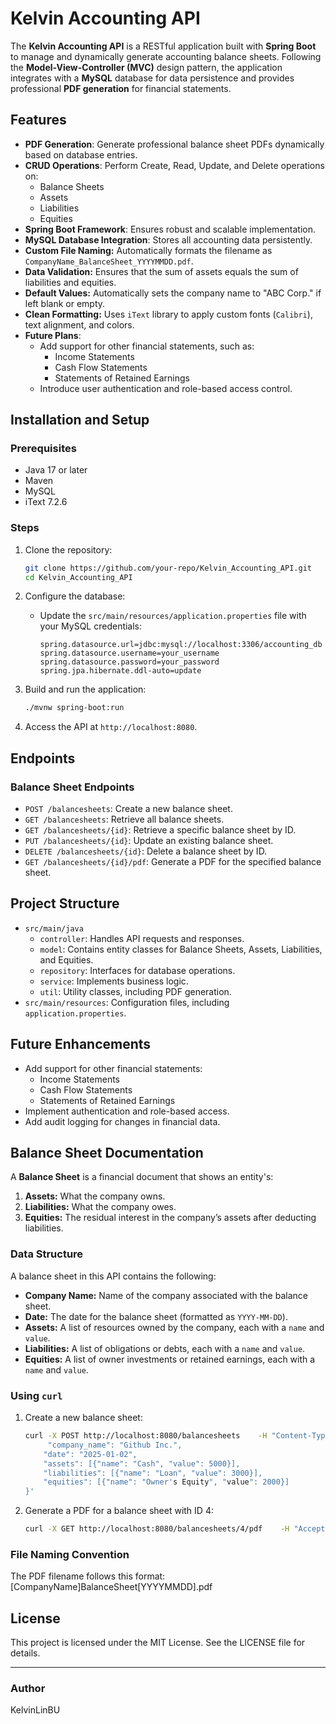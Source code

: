 
# Kelvin Accounting API

The **Kelvin Accounting API** is a RESTful application built with **Spring Boot** to manage and dynamically generate accounting balance sheets. Following the **Model-View-Controller (MVC)** design pattern, the application integrates with a **MySQL** database for data persistence and provides professional **PDF generation** for financial statements.

## Features
- **PDF Generation**: Generate professional balance sheet PDFs dynamically based on database entries.
- **CRUD Operations**: Perform Create, Read, Update, and Delete operations on:
  - Balance Sheets
  - Assets
  - Liabilities
  - Equities
- **Spring Boot Framework**: Ensures robust and scalable implementation.
- **MySQL Database Integration**: Stores all accounting data persistently.
- **Custom File Naming:** Automatically formats the filename as `CompanyName_BalanceSheet_YYYYMMDD.pdf`.
- **Data Validation:** Ensures that the sum of assets equals the sum of liabilities and equities.
- **Default Values:** Automatically sets the company name to "ABC Corp." if left blank or empty.
- **Clean Formatting:** Uses `iText` library to apply custom fonts (`Calibri`), text alignment, and colors.
- **Future Plans**:
  - Add support for other financial statements, such as:
    - Income Statements
    - Cash Flow Statements
    - Statements of Retained Earnings
  - Introduce user authentication and role-based access control.

## Installation and Setup

### Prerequisites
- Java 17 or later
- Maven
- MySQL
- iText 7.2.6

### Steps
1. Clone the repository:
   ```bash
   git clone https://github.com/your-repo/Kelvin_Accounting_API.git
   cd Kelvin_Accounting_API
   ```

2. Configure the database:
   - Update the `src/main/resources/application.properties` file with your MySQL credentials:
     ```
     spring.datasource.url=jdbc:mysql://localhost:3306/accounting_db
     spring.datasource.username=your_username
     spring.datasource.password=your_password
     spring.jpa.hibernate.ddl-auto=update
     ```

3. Build and run the application:
   ```bash
   ./mvnw spring-boot:run
   ```

4. Access the API at `http://localhost:8080`.

## Endpoints

### Balance Sheet Endpoints
- `POST /balancesheets`: Create a new balance sheet.
- `GET /balancesheets`: Retrieve all balance sheets.
- `GET /balancesheets/{id}`: Retrieve a specific balance sheet by ID.
- `PUT /balancesheets/{id}`: Update an existing balance sheet.
- `DELETE /balancesheets/{id}`: Delete a balance sheet by ID.
- `GET /balancesheets/{id}/pdf`: Generate a PDF for the specified balance sheet.

## Project Structure

- `src/main/java`
  - `controller`: Handles API requests and responses.
  - `model`: Contains entity classes for Balance Sheets, Assets, Liabilities, and Equities.
  - `repository`: Interfaces for database operations.
  - `service`: Implements business logic.
  - `util`: Utility classes, including PDF generation.
- `src/main/resources`: Configuration files, including `application.properties`.

## Future Enhancements
- Add support for other financial statements:
  - Income Statements
  - Cash Flow Statements
  - Statements of Retained Earnings
- Implement authentication and role-based access.
- Add audit logging for changes in financial data.

## Balance Sheet Documentation
A **Balance Sheet** is a financial document that shows an entity's:
1. **Assets:** What the company owns.
2. **Liabilities:** What the company owes.
3. **Equities:** The residual interest in the company’s assets after deducting liabilities.

### **Data Structure**
A balance sheet in this API contains the following:
- **Company Name:** Name of the company associated with the balance sheet.
- **Date:** The date for the balance sheet (formatted as `YYYY-MM-DD`).
- **Assets:** A list of resources owned by the company, each with a `name` and `value`.
- **Liabilities:** A list of obligations or debts, each with a `name` and `value`.
- **Equities:** A list of owner investments or retained earnings, each with a `name` and `value`.

### Using `curl`
1. Create a new balance sheet:
   ```bash
   curl -X POST http://localhost:8080/balancesheets    -H "Content-Type: application/json"    -d '{
        "company_name": "Github Inc.",
       "date": "2025-01-02",
       "assets": [{"name": "Cash", "value": 5000}],
       "liabilities": [{"name": "Loan", "value": 3000}],
       "equities": [{"name": "Owner's Equity", "value": 2000}]
   }'
   ```

2. Generate a PDF for a balance sheet with ID 4:
   ```bash
   curl -X GET http://localhost:8080/balancesheets/4/pdf    -H "Accept: application/pdf" --remote-header-name --remote-name
   ```

### **File Naming Convention**
The PDF filename follows this format: [CompanyName]BalanceSheet[YYYYMMDD].pdf

## License
This project is licensed under the MIT License. See the LICENSE file for details.

---

### Author
KelvinLinBU
